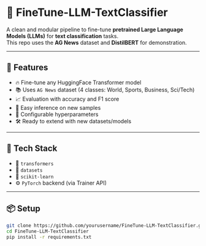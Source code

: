 # 🧠 FineTune-LLM-TextClassifier

A clean and modular pipeline to fine-tune **pretrained Large Language Models (LLMs)** for **text classification** tasks.  
This repo uses the **AG News** dataset and **DistilBERT** for demonstration.

---

## 🚀 Features

- 🔥 Fine-tune any HuggingFace Transformer model
- 📚 Uses `AG News` dataset (4 classes: World, Sports, Business, Sci/Tech)
- 📈 Evaluation with accuracy and F1 score
- 🧪 Easy inference on new samples
- 🔧 Configurable hyperparameters
- 🛠️ Ready to extend with new datasets/models

---

## 🧩 Tech Stack

- 🤗 `transformers`
- 🤗 `datasets`
- 🔬 `scikit-learn`
- ⚙️ `PyTorch` backend (via Trainer API)

---

## 📦 Setup

```bash
git clone https://github.com/yourusername/FineTune-LLM-TextClassifier.git
cd FineTune-LLM-TextClassifier
pip install -r requirements.txt
